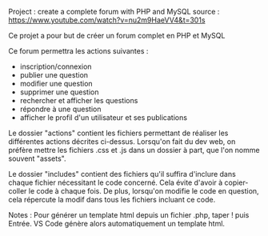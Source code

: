 Project : create a complete forum with PHP and MySQL
source : https://www.youtube.com/watch?v=nu2m9HaeVV4&t=301s 

Ce projet a pour but de créer un forum complet en PHP et MySQL

Ce forum permettra les actions suivantes : 
- inscription/connexion
- publier une question
- modifier une question
- supprimer une question
- rechercher et afficher les questions
- répondre à une question
- afficher le profil d'un utilisateur et ses publications

Le dossier "actions" contient les fichiers permettant de réaliser les différentes actions décrites ci-dessus.
Lorsqu'on fait du dev web, on préfère mettre les fichiers .css et .js dans un dossier à part, que l'on nomme souvent "assets".

Le dossier "includes" contient des fichiers qu'il suffira d'inclure dans chaque fichier nécessitant le code concerné.
Cela évite d'avoir à copier-coller le code à chaque fois.
De plus, lorsqu'on modifie le code en question, cela répercute la modif dans tous les fichiers incluant ce code.

Notes : 
Pour générer un template html depuis un fichier .php, taper ! puis Entrée. VS Code génère alors automatiquement un template html.
